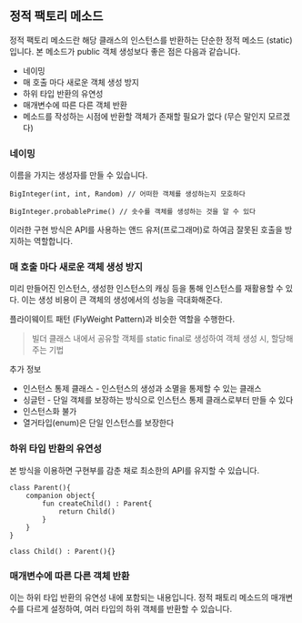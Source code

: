 ## 정적 팩토리 메소드
정적 팩토리 메소드란 해당 클래스의 인스턴스를 반환하는 단순한 정적 메소드 (static)입니다. 본 메소드가 public 객체 생성보다 좋은 점은 다음과 같습니다.

- 네이밍
- 매 호출 마다 새로운 객체 생성 방지
- 하위 타입 반환의 유연성
- 매개변수에 따른 다른 객체 반환
- 메소드를 작성하는 시점에 반환할 객체가 존재할 필요가 없다 (무슨 말인지 모르겠다)

### 네이밍
이름을 가지는 생성자를 만들 수 있습니다.
```
BigInteger(int, int, Random) // 어떠한 객체를 생성하는지 모호하다

BigInteger.probablePrime() // 솟수를 객체를 생성하는 것을 알 수 있다
```
이러한 구현 방식은 API를 사용하는 앤드 유저(프로그래머)로 하여금 잘못된 호출을 방지하는 역할합니다.

### 매 호출 마다 새로운 객체 생성 방지
미리 만들어진 인스턴스, 생성한 인스턴스의 캐싱 등을 통해 인스턴스를 재활용할 수 있다. 이는 생성 비용이 큰 객체의 생성에서의 성능을 극대화해준다. 

플라이웨이트 패턴 (FlyWeight Pattern)과 비슷한 역할을 수행한다.
> 빌더 클래스 내에서 공유할 객체를 static final로 생성하여 객체 생성 시, 할당해주는 기법

추가 정보
- 인스턴스 통제 클래스 - 인스턴스의 생성과 소멸을 통제할 수 있는 클래스
- 싱글턴 - 단일 객체를 보장하는 방식으로 인스턴스 통제 클래스로부터 만들 수 있다
- 인스턴스화 불가 
- 열거타입(enum)은 단일 인스턴스를 보장한다

### 하위 타입 반환의 유연성
본 방식을 이용하면 구현부를 감춘 채로 최소한의 API를 유지할 수 있습니다.
```
class Parent(){
    companion object{
        fun createChild() : Parent{
            return Child()
        }
    }
}

class Child() : Parent(){}
```

### 매개변수에 따른 다른 객체 반환
이는 하위 타입 반환의 유연성 내에 포함되는 내용입니다. 정적 패토리 메소드의 매개변수를 다르게 설정하여, 여러 타입의 하위 객체를 반환할 수 있습니다. 
